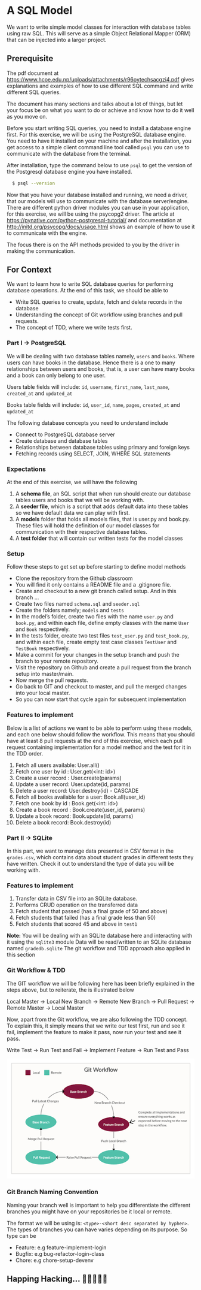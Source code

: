 # A SQL Model

We want to write simple model classes for interaction with database tables using raw SQL. This will serve as a simple Object Relational Mapper (ORM) that can be injected into a larger project.

## Prerequisite

The pdf document at https://www.hcoe.edu.np/uploads/attachments/r96oytechsacgzi4.pdf gives explanations and examples of how to use different SQL command and write different SQL queries.

The document has many sections and talks about a lot of things, but let your focus be on what you want to do or achieve and know how to do it well as you move on.

Before you start writing SQL queries, you need to install a database engine first. For this exercise, we will be using the PostgreSQL database engine. You need to have it installed on your machine and after the installation, you get access to a simple client command line tool called `psql` you can use to communicate with the database from the terminal.

After installation, type the command below to use `psql` to get the version of the Postgresql database engine you have installed.

```bash
  $ psql --version
```

Now that you have your database installed and running, we need a driver, that our models will use to communicate with the database server/engine. There are different python driver modules you can use in your application, for this exercise, we will be using the psycopg2 driver. The article at https://pynative.com/python-postgresql-tutorial/ and documentation at http://initd.org/psycopg/docs/usage.html shows an example of how to use it to communicate with the engine.

The focus there is on the API methods provided to you by the driver in making the communication.

## For Context

We want to learn how to write SQL database queries for performing database operations. At the end of this task, we should be able to

- Write SQL queries to create, update, fetch and delete records in the database
- Understanding the concept of Git workflow using branches and pull requests.
- The concept of TDD, where we write tests first.

### Part I → PostgreSQL

We will be dealing with two database tables namely, `users` and `books`. Where users can have books in the database. Hence there is a one to many relationships between users and books, that is, a user can have many books and a book can only belong to one user.

Users table fields will include: `id`, `username`, `first_name`, `last_name`, `created_at` and `updated_at`

Books table fields will include: `id`, `user_id`, `name`, `pages`, `created_at` and `updated_at`

The following database concepts you need to understand include

- Connect to PostgreSQL database server
- Create database and database tables
- Relationships between database tables using primary and foreign keys
- Fetching records using SELECT, JOIN, WHERE SQL statements

### Expectations

At the end of this exercise, we will have the following

1. A **schema file**, an SQL script that when run should create our database tables users and books that we will be working with.
2. A **seeder file**, which is a script that adds default data into these tables so we have default data we can play with first.
3. A **models** folder that holds all models files, that is user.py and book.py. These files will hold the definition of our model classes for communication with their respective database tables.
4. A **test folder** that will contain our written tests for the model classes

### Setup

Follow these steps to get set up before starting to define model methods

- Clone the repository from the Github classroom
- You will find it only contains a README file and a .gitignore file.
- Create and checkout to a new git branch called setup. And in this branch ...
- Create two files named `schema.sql` and `seeder.sql`
- Create the folders namely; `models` and `tests`
- In the model’s folder, create two files with the name `user.py` and `book.py`, and within each file, define empty classes with the name `User` and `Book` respectively.
- In the tests folder, create two test files `test_user.py` and `test_book.py`, and within each file, create empty test case classes `TestUser` and `TestBook` respectively.
- Make a commit for your changes in the setup branch and push the branch to your remote repository.
- Visit the repository on Github and create a pull request from the branch setup into master/main.
- Now merge the pull requests.
- Go back to GIT and checkout to master, and pull the merged changes into your local master.
- So you can now start that cycle again for subsequent implementation

### Features to implement

Below is a list of actions we want to be able to perform using these models, and each one below should follow the workflow. This means that you should have at least 8 pull requests at the end of this exercise, which each pull request containing implementation for a model method and the test for it in the TDD order.

1. Fetch all users available: User.all()
2. Fetch one user by id : User.get(<int: id>)
3. Create a user record : User.create(params)
4. Update a user record: User.update(id, params)
5. Delete a user record: User.destroy(id) - CASCADE
6. Fetch all books available for a user: Book.all(user_id)
7. Fetch one book by id : Book.get(<int: id>)
8. Create a book record : Book.create(user_id, params)
9. Update a book record: Book.update(id, params)
10. Delete a book record: Book.destroy(id)

### Part II → SQLite

In this part, we want to manage data presented in CSV format in the `grades.csv`, which contains data about student grades in different tests they have written. Check it out to understand the type of data you will be working with.

### Features to implement

1. Transfer data in CSV file into an SQLite database.
2. Performs CRUD operation on the transferred data
3. Fetch student that passed (has a final grade of 50 and above)
4. Fetch students that failed (has a final grade less than 50)
5. Fetch students that scored 45 and above in `test1`

**Note:**
You will be dealing with an SQLite database here and interacting with it using the `sqlite3` module
Data will be read/written to an SQLite database named `gradedb.sqlite`
The git workflow and TDD approach also applied in this section

### Git Workflow & TDD

The GIT workflow we will be following here has been briefly explained in the steps above, but to reiterate, the is illustrated below

Local Master -> Local New Branch -> Remote New Branch -> Pull Request -> Remote Master -> Local Master

Now, apart from the Git workflow, we are also following the TDD concept. To explain this, it simply means that we write our test first, run and see it fail, implement the feature to make it pass, now run your test and see it pass.

Write Test -> Run Test and Fail -> Implement Feature -> Run Test and Pass

![Git Workflow](assets/git_workflow.png)

### Git Branch Naming Convention

Naming your branch well is important to help you differentiate the different branches you might have on your repositories be it local or remote.

The format we will be using is:  `<type>-<short desc separated by hyphen>`. The types of branches you can have varies depending on its purpose. So type can be

- Feature: e.g  feature-implement-login
- Bugfix:   e.g  bug-refactor-login-class
- Chore:   e.g  chore-setup-devenv


## Happing Hacking... 🎉🎉✨✨🎇